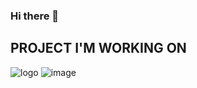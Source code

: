 ### Hi there 👋

## PROJECT I'M WORKING ON
![logo](https://user-images.githubusercontent.com/25011289/122674084-e11cd580-d1d3-11eb-8a79-095ba2e0733f.png)
![image](https://user-images.githubusercontent.com/25011289/122674173-2d681580-d1d4-11eb-8cd8-acac1924bf97.png)


<!--
**xKenjii/xKenjii** is a ✨ _special_ ✨ repository because its `README.md` (this file) appears on your GitHub profile.

Here are some ideas to get you started:

- 🔭 I’m currently working on ...
- 🌱 I’m currently learning ...
- 👯 I’m looking to collaborate on ...
- 🤔 I’m looking for help with ...
- 💬 Ask me about ...
- 📫 How to reach me: ...
- 😄 Pronouns: ...
- ⚡ Fun fact: ...
-->
